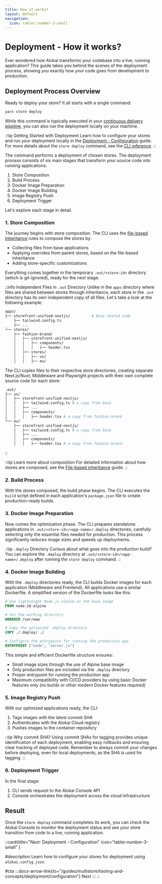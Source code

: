 ```yaml
---
title: How it works?
layout: default
navigation:
  icon: tabler:number-2-small
---
```


# Deployment - How it works?

Ever wondered how Alokai transforms your codebase into a live, running application? This guide takes you behind the scenes of the deployment process, showing you exactly how your code goes from development to production.

## Deployment Process Overview

Ready to deploy your store? It all starts with a single command:

```bash
yarn store deploy
```

While this command is typically executed in your [continuous delivery pipeline](/guides/multistore/tooling-and-concepts/deployment/ci-cd), you can also run the deployment locally on your machine.

::tip Getting Started with Deployment
Learn how to configure your stores and run your deployment locally in the [Deployment - Configuration](/guides/multistore/tooling-and-concepts/deployment/configuration) guide. For more details about the `store deploy` command, see the [CLI reference](/guides/multistore/tooling-and-concepts/cli-reference).
::

The command performs a deployment of chosen stores. The deployment process consists of six main stages that transform your source code into running applications:

1. Store Composition
2. Build Process
3. Docker Image Preparation
4. Docker Image Building
5. Image Registry Push
6. Deployment Trigger

Let's explore each stage in detail.

### 1. Store Composition

The journey begins with store composition. The CLI uses the [file-based inheritance](/guides/multistore/tooling-and-concepts/file-based-inheritance) rules to compose the stores by:
- Collecting files from base applications
- Applying overrides from parent stores, based on the file-based inheritance
- Adding store-specific customizations

Everything comes together in the temporary `.out/<store-id>` directory (which is git-ignored), ready for the next stage.

::info Independent Files in `.out` Directory
Unlike in the `apps` directory where files are shared between stores through inheritance, each store in the `.out` directory has its own independent copy of all files. Let's take a look at the following example:

```bash
apps/
├── storefront-unified-nextjs/          # Base shared code
    ├── tailwind.config.ts        
    ├── ...
└── stores/
    ├── fashion-brand/        
    │   ├── storefront-unified-nextjs/ 
    │   │   ├── components/ 
    │   │   │   ├── header.tsx 
    │   ├── stores/
    │   │   ├── us/
    │   │   ├── eu/
```

The CLI copies files to their respective store directories, creating separate Next.js/Nuxt, Middleware and Playwright projects with their own complete source code for each store:

```bash
.out/
├── us/
│   ├── storefront-unified-nextjs/
│   │   ├── tailwind.config.ts # a copy from base
│   │   ├── ...
│   │   ├── components/
│   │   │   ├── header.tsx # a copy from fashion-brand
└── eu/
    ├── storefront-unified-nextjs/
    │   ├── tailwind.config.ts # a copy from base
    │   ├── ...
    │   ├── components/
    │   │   ├── header.tsx # a copy from fashion-brand
```
::

::tip Learn more about composition
For detailed information about how stores are composed, see the [File-based inheritance](/guides/multistore/tooling-and-concepts/file-based-inheritance) guide.
::

### 2. Build Process

With the stores composed, the build phase begins. The CLI executes the `build` script defined in each application's `package.json` file to create production-ready builds.

### 3. Docker Image Preparation

Now comes the optimization phase. The CLI prepares standalone applications in `.out/<store-id>/<app-name>/.deploy` directories, carefully selecting only the essential files needed for production. This process significantly reduces image sizes and speeds up deployments.

::tip `.deploy` Directory
Curious about what goes into the production build? You can explore the `.deploy` directory at `.out/<store-id>/<app-name>/.deploy` after running the `store deploy` command.
::

### 4. Docker Image Building

With the `.deploy` directories ready, the CLI builds Docker images for each application (Middleware and Frontend). All applications use a similar Dockerfile. A simplified version of the Dockerfile looks like this:

```dockerfile
# Use lightweight Node.js alpine as the base image
FROM node:18-alpine

# Set the working directory
WORKDIR /var/www

# Copy the optimized .deploy directory
COPY ./.deploy/ ./

# Configure the entrypoint for running the production app
ENTRYPOINT ["node", "server.js"]
```

This simple and efficient Dockerfile structure ensures:
- Small image sizes through the use of Alpine base image
- Only production files are included via the `.deploy` directory
- Proper entrypoint for running the production app
- Maximum compatibility with CI/CD providers by using basic Docker features only (no buildx or other modern Docker features required)

### 5. Image Registry Push

With our optimized applications ready, the CLI:
1. Tags images with the latest commit SHA
2. Authenticates with the Alokai Cloud registry
3. Pushes images to the container repository

::tip Why commit SHA?
Using commit SHAs for tagging provides unique identification of each deployment, enabling easy rollbacks and ensuring clear tracking of deployed code. Remember to always commit your changes before deploying, even for local deployments, as the SHA is used for tagging.
::

### 6. Deployment Trigger

In the final stage:
1. CLI sends request to the Alokai Console API
2. Console orchestrates the deployment across the cloud infrastructure

## Result

Once the `store deploy` command completes its work, you can check the Alokai Console to monitor the deployment status and see your store transition from code to a live, running application.

::card{title="Next: Deployment - Configuration" icon="tabler:number-3-small" }

#description
Learn how to configure your stores for deployment using `alokai.config.json`.

#cta
:::docs-arrow-link{to="/guides/multistore/tooling-and-concepts/deployment/configuration"}
Next
:::
::